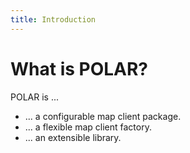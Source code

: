 ```yaml
---
title: Introduction
---
```


# What is POLAR?

POLAR is ...

* ... a configurable map client package.
* ... a flexible map client factory.
* ... an extensible library.
